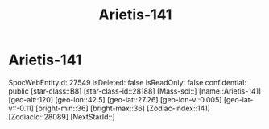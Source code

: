 ﻿---
title: "Arietis-141"
location: [27.26,42.5,120]
type: Station
tags:
- astro/Star

---

# Arietis-141

SpocWebEntityId: 27549
isDeleted: false
isReadOnly: false
confidential: public
[star-class::B8]
[star-class-id::28188]
[Mass-sol::]
[name::Arietis-141]
[geo-alt::120]
[geo-lon::42.5]
[geo-lat::27.26]
[geo-lon-v::0.005]
[geo-lat-v::-0.11]
[bright-min::36]
[bright-max::36]
[Zodiac-index::141]
[ZodiacId::28089]
[NextStarId::]

